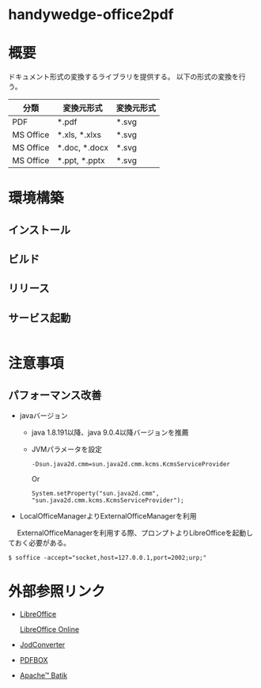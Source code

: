 handywedge-office2pdf
========================================================

# 概要

  ドキュメント形式の変換するライブラリを提供する。
  以下の形式の変換を行う。
  
  |分類       |変換元形式       |変換元形式  |
  |-----------|---------------|------|
  |PDF        |*.pdf          |*.svg |
  |MS Office  |*.xls, *.xlxs  |*.svg |
  |MS Office  |*.doc, *.docx  |*.svg |
  |MS Office  |*.ppt, *.pptx  |*.svg |
  
# 環境構築

## インストール

## ビルド

## リリース

## サービス起動
```

```
# 注意事項

## パフォーマンス改善

- javaバージョン

  - java 1.8.191以降、java 9.0.4以降バージョンを推薦

  - JVMパラメータを設定
    ```
    -Dsun.java2d.cmm=sun.java2d.cmm.kcms.KcmsServiceProvider
    ```
    Or
    ```
    System.setProperty("sun.java2d.cmm", "sun.java2d.cmm.kcms.KcmsServiceProvider");
    ```
   

- LocalOfficeManagerよりExternalOfficeManagerを利用

　 ExternalOfficeManagerを利用する際、プロンプトよりLibreOfficeを起動しておく必要がある。
   ```
   $ soffice -accept="socket,host=127.0.0.1,port=2002;urp;"
   ```

# 外部参照リンク

- [LibreOffice](https://ja.libreoffice.org/)

  [LibreOffice Online](https://groupoffice.readthedocs.io/en/latest/install/extras/libreoffice-online.html)

- [JodConverter](https://github.com/sbraconnier/jodconverter/wiki)

- [PDFBOX](https://pdfbox.apache.org/)

- [Apache™ Batik](https://xmlgraphics.apache.org/batik/using/architecture.html)
